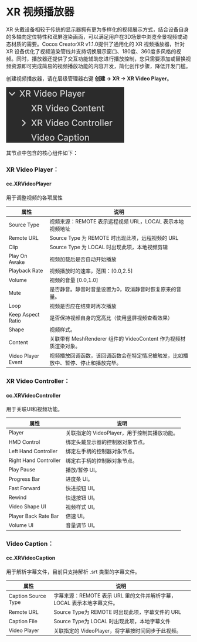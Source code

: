 # XR 视频播放器

XR 头戴设备相较于传统的显示器拥有更为多样化的视频展示方式，结合设备自身的多轴向定位特性和双屏渲染画面，可以满足用户在3D场景中浏览全景视频或动态材质的需要。Cocos CreatorXR v1.1.0提供了通用化的 XR 视频播放器，针对 XR 设备优化了视频渲染管线并支持切换展示窗口、180度、360度多风格的视频。同时，播放器还提供了交互功能辅助您进行播放控制，您只需要添加或替换视频资源即可完成简易的视频播放功能的内容开发，简化创作步骤，降低开发门槛。

创建视频播放器，请在层级管理器右键 **创建 -> XR -> XR Video Player**。

![xr_video_player_node](xr-video-player/xr_video_player_node.png)

其节点中包含的核心组件如下：

### XR Video Player：

#### cc.XRVideoPlayer

用于调整视频的各项属性

| 属性               | 说明                                                         |
| ------------------ | ------------------------------------------------------------ |
| Source Type        | 视频来源：REMOTE 表示远程视频 URL，LOCAL 表示本地视频地址       |
| Remote URL         | Source Type 为 REMOTE 时出现此项，远程视频的 URL                 |
| Clip               | Source Type 为 LOCAL 时出现此项，本地视频剪辑                   |
| Play On Awake      | 视频加载后是否自动开始播放                                   |
| Playback Rate      | 视频播放时的速率，范围：[0.0,2.5]                                    |
| Volume             | 视频的音量 [0.0,1.0]                                       |
| Mute               | 是否静音。静音时音量设置为0，取消静音时恢复原来的音量。      |
| Loop               | 视频是否应在结束时再次播放                                   |
| Keep Aspect Ratio  | 是否保持视频自身的宽高比（使用竖屏视频查看效果）             |
| Shape              | 视频样式。                                                   |
| Content            | 关联带有 MeshRenderer 组件的 VideoContent 作为视频材质渲染对象。 |
| Video Player Event | 视频播放回调函数，该回调函数会在特定情况被触发，比如播放中、暂停、停止和播放完毕。 |

### XR Video Controller：

#### cc.XRVideoController

用于关联UI和视频功能。

| 属性                  | 说明                                        |
| --------------------- | ------------------------------------------- |
| Player                | 关联指定的 VideoPlayer，用于控制其播放功能。 |
| HMD Control           | 绑定头戴显示器的控制器对象节点。            |
| Left Hand Controller  | 绑定左手柄的控制器对象节点。                |
| Right Hand Controller | 绑定右手柄的控制器对象节点。                |
| Play Pause            | 播放/暂停 UI。                               |
| Progress Bar          | 进度条 UI。                                  |
| Fast Forward          | 快进按钮 UI。                                |
| Rewind                | 快退按钮 UI。                                |
| Video Shape UI        | 视频样式 UI。                                |
| Player Back Rate Bar  | 倍速 UI。                                    |
| Volume UI             | 音量调节 UI。                                |

### Video Caption：

#### cc.XRVideoCaption

用于解析字幕文件，目前只支持解析 .srt 类型的字幕文件。

| 属性                | 说明                                                         |
| ------------------- | ------------------------------------------------------------ |
| Caption Source Type | 字幕来源：REMOTE 表示 URL 里的文件并解析字幕，LOCAL 表示本地字幕文件。 |
| Remote URL          | Source Type为 REMOTE 时出现此项，字幕文件的 URL                 |
| Caption File        | Source Type为 LOCAL 时出现此项，本地字幕文件                   |
| Video Player        | 关联指定的 VideoPlayer，将字幕按时间同步于此视频。            |
